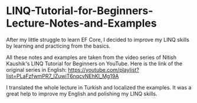 # LINQ-Tutorial-for-Beginners-Lecture-Notes-and-Examples
After my little struggle to learn EF Core, I decided to improve my LINQ skills by learning and practicing from the basics.

All these notes and examples are taken from the video series of Nitish Kaushik's LINQ Tutorial for Beginners on YouTube.
Here is the link of the original series in English: https://youtube.com/playlist?list=PLaFzfwmPR7_IZuwiT6nqcvNEhKl_Mg19A

I translated the whole lecture in Turkish and localized the examples. 
It was a great help to improve my English and polishing my LINQ skills.
